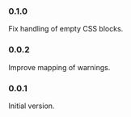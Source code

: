 ### 0.1.0

Fix handling of empty CSS blocks.

### 0.0.2

Improve mapping of warnings.

### 0.0.1

Initial version.
